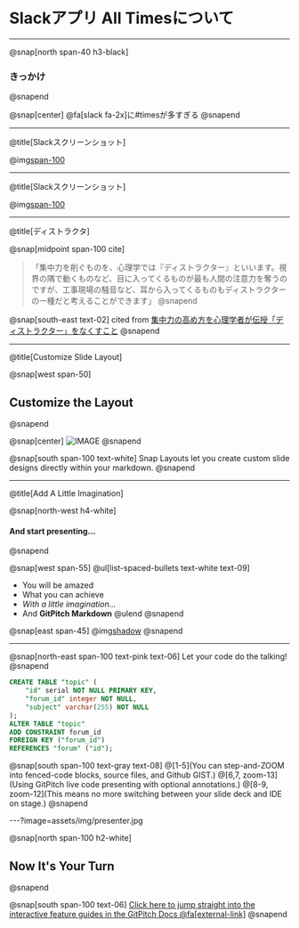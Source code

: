 <!-- 1枚目：タイトルスライド -->
# Slackアプリ All Timesについて

<!-- 2枚目 -->
---
@snap[north span-40 h3-black]
### きっかけ
@snapend

@snap[center]
@fa[slack fa-2x]に#timesが多すぎる
@snapend

<!-- 3枚目 -->
---
@title[Slackスクリーンショット]

@img[span-100](assets/img/slack_home-original.png)

<!-- 4枚目 -->
---
@title[Slackスクリーンショット]

@img[span-100](assets/img/slack_home-original-2.png)

<!-- 4枚目 -->
---
@title[ディストラクタ]

@snap[midpoint span-100 cite]
> 「集中力を削ぐものを、心理学では『ディストラクター』といいます。視界の隅で動くものなど、目に入ってくるものが最も人間の注意力を奪うのですが、工事現場の騒音など、耳から入ってくるものもディストラクターの一種だと考えることができます」
@snapend

@snap[south-east text-02]
cited from [集中力の高め方を心理学者が伝授「ディストラクター」をなくすこと](https://news.livedoor.com/article/detail/10669129/)
@snapend

---


@title[Customize Slide Layout]

@snap[west span-50]
## Customize the Layout
@snapend

@snap[center]
![IMAGE](assets/img/presentation.png)
@snapend

@snap[south span-100 text-white]
Snap Layouts let you create custom slide designs directly within your markdown.
@snapend

---
@title[Add A Little Imagination]

@snap[north-west h4-white]
#### And start presenting...
@snapend

@snap[west span-55]
@ul[list-spaced-bullets text-white text-09]
- You will be amazed
- What you can achieve
- *With a little imagination...*
- And **GitPitch Markdown**
@ulend
@snapend

@snap[east span-45]
@img[shadow](assets/img/conference.png)
@snapend

---

@snap[north-east span-100 text-pink text-06]
Let your code do the talking!
@snapend

```sql zoom-18
CREATE TABLE "topic" (
    "id" serial NOT NULL PRIMARY KEY,
    "forum_id" integer NOT NULL,
    "subject" varchar(255) NOT NULL
);
ALTER TABLE "topic"
ADD CONSTRAINT forum_id
FOREIGN KEY ("forum_id")
REFERENCES "forum" ("id");
```

@snap[south span-100 text-gray text-08]
@[1-5](You can step-and-ZOOM into fenced-code blocks, source files, and Github GIST.)
@[6,7, zoom-13](Using GitPitch live code presenting with optional annotations.)
@[8-9, zoom-12](This means no more switching between your slide deck and IDE on stage.)
@snapend


---?image=assets/img/presenter.jpg

@snap[north span-100 h2-white]
## Now It's Your Turn
@snapend

@snap[south span-100 text-06]
[Click here to jump straight into the interactive feature guides in the GitPitch Docs @fa[external-link]](https://gitpitch.com/docs/getting-started/tutorial/)
@snapend
